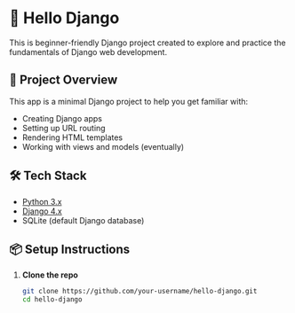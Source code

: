 # 👋 Hello Django

This is beginner-friendly Django project created to explore and practice the fundamentals of Django web development.

## 🚀 Project Overview

This app is a minimal Django project to help you get familiar with:

- Creating Django apps
- Setting up URL routing
- Rendering HTML templates
- Working with views and models (eventually)

## 🛠️ Tech Stack

- [Python 3.x](https://www.python.org/)
- [Django 4.x](https://www.djangoproject.com/)
- SQLite (default Django database)

## 📦 Setup Instructions

1. **Clone the repo**
   ```bash
   git clone https://github.com/your-username/hello-django.git
   cd hello-django
   ```
